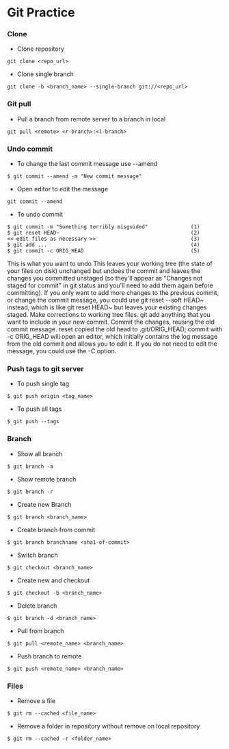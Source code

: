 # Git Practice

### Clone
- Clone repository

`git clone <repo_url>`

- Clone single branch 

`git clone -b <branch_name> --single-branch git://<repo_url>`

### Git pull

- Pull a branch from remote server to a branch in local

`git pull <remote> <r-branch>:<l-branch>`

### Undo commit

- To change the last commit message use --amend

`$ git commit --amend -m "New commit message"`

- Open editor to edit the message

`git commit --amend`

- To undo commit

```
$ git commit -m "Something terribly misguided"              (1)
$ git reset HEAD~                                           (2)
<< edit files as necessary >>                               (3)
$ git add ...                                               (4)
$ git commit -c ORIG_HEAD                                   (5)
```
This is what you want to undo
This leaves your working tree (the state of your files on disk) unchanged but undoes the commit and leaves the changes you committed unstaged (so they'll appear as "Changes not staged for commit" in git status and you'll need to add them again before committing). If you only want to add more changes to the previous commit, or change the commit message, you could use git reset --soft HEAD~ instead, which is like git reset HEAD~ but leaves your existing changes staged.
Make corrections to working tree files.
git add anything that you want to include in your new commit.
Commit the changes, reusing the old commit message. reset copied the old head to .git/ORIG_HEAD; commit with -c ORIG_HEAD will open an editor, which initially contains the log message from the old commit and allows you to edit it. If you do not need to edit the message, you could use the -C option.

### Push tags to git server

- To push single tag

`$ git push origin <tag_name>`

- To push all tags

`$ git push --tags`

### Branch

- Show all branch

`$ git branch -a`

- Show remote branch

`$ git branch -r`

- Create new Branch

`$ git branch <branch_name>`

- Create branch from commit

`$ git branch branchname <sha1-of-commit>`

- Switch branch

`$ git checkout <branch_name>`

- Create new and checkout

`$ git checkout -b <branch_name>`

- Delete branch

`$ git branch -d <branch_name>`

- Pull from branch

`$ git pull <remote_name> <branch_name>`

- Push branch to remote

`$ git push <remote_name> <branch_name>`

### Files
- Remove a file

`$ git rm --cached <file_name>`

- Remove a folder in repository without remove on local repository

`$ git rm --cached -r <folder_name>`
